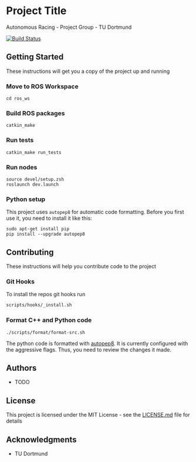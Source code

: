 # Project Title

Autonomous Racing - Project Group - TU Dortmund

[![Build Status](https://travis-ci.com/Autonomous-Racing-PG/ros.package.svg?branch=master)](https://travis-ci.com/Autonomous-Racing-PG/ros.package)

## Getting Started

These instructions will get you a copy of the project up and running

### Move to ROS Workspace

```
cd ros_ws
```

### Build ROS packages

```
catkin_make
```

### Run tests

```
catkin_make run_tests
```

### Run nodes

```
source devel/setup.zsh
roslaunch dev.launch
```

### Python setup

This project uses `autopep8` for automatic code formatting.
Before you first use it, you need to install it like this:

    sudo apt-get install pip
    pip install --upgrade autopep8

## Contributing

These instructions will help you contribute code to the project

### Git Hooks

To install the repos git hooks run
```sh
scripts/hooks/_install.sh
```

### Format C++ and Python code

```
./scripts/format/format-src.sh
```

The python code is formatted with [autopep8](https://github.com/hhatto/autopep8).
It is currently configured with the aggressive flags.
Thus, you need to review the changes it made.

## Authors

* TODO

## License

This project is licensed under the MIT License - see the [LICENSE.md](LICENSE.md) file for details

## Acknowledgments

* TU Dortmund


